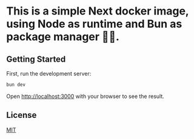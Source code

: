 # This is a simple Next docker image, using Node as runtime and Bun as package manager 🌱🐳.

## Getting Started

First, run the development server:

```bash
bun dev
```

Open [http://localhost:3000](http://localhost:3000) with your browser to see the result.

## License

[MIT](./LICENSE)
